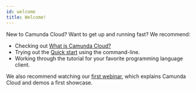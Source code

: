 ```yaml
---
id: welcome
title: Welcome!
---
```


New to Camunda Cloud? Want to get up and running fast? We recommend:

- Checking out [What is Camunda Cloud?](./what-is-camunda-cloud.md)
- Trying out the [Quick start](./gettingstarted_quick-start.md) using the command-line.
- Working through the tutorial for your favorite programming language client.

We also recommend watching our [first webinar](https://vimeo.com/389681995/c574a22b75), which explains Camunda Cloud and demos a first showcase.
